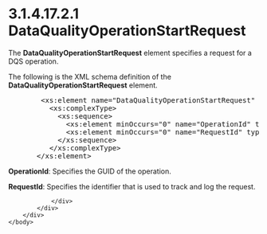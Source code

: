 <html dir="LTR" xmlns:mshelp="http://msdn.microsoft.com/mshelp" xmlns:ddue="http://ddue.schemas.microsoft.com/authoring/2003/5" xmlns:xlink="http://www.w3.org/1999/xlink" xmlns:tool="http://www.microsoft.com/tooltip">
    <head>
        <meta http-equiv="Content-Type" content="text/html; CHARSET=utf-8"></meta>
        <meta name="save" content="history"></meta>
        <title>3.1.4.17.2.1 DataQualityOperationStartRequest</title>
        <xml>
            <mshelp:toctitle title="3.1.4.17.2.1 DataQualityOperationStartRequest"></mshelp:toctitle>
            <mshelp:rltitle title="[MS-SSMDSWS-15]: DataQualityOperationStartRequest"></mshelp:rltitle>
            <mshelp:keyword index="A" term="88393894-81ed-4c99-811f-46100a5de726"></mshelp:keyword>
            <mshelp:attr name="DCSext.ContentType" value="open specification"></mshelp:attr>
            <mshelp:attr name="AssetID" value="88393894-81ed-4c99-811f-46100a5de726"></mshelp:attr>
            <mshelp:attr name="TopicType" value="kbRef"></mshelp:attr>
            <mshelp:attr name="DCSext.Title" value="[MS-SSMDSWS-15]: DataQualityOperationStartRequest" />
        </xml>
    </head>
    <body>
        <div id="header">
            <h1 class="heading">3.1.4.17.2.1 DataQualityOperationStartRequest</h1>
        </div>
        <div id="mainSection">
            <div id="mainBody">
                <div id="allHistory" class="saveHistory"></div>
                <div id="sectionSection0" class="section" name="collapseableSection">
                    

<p>The <b>DataQualityOperationStartRequest</b> element
specifies a request for a DQS operation.</p>

<p>The following is the XML schema definition of the <b>DataQualityOperationStartRequest</b>
element.</p>

<dl>
<dd>
<div><pre>   &lt;xs:element name=&quot;DataQualityOperationStartRequest&quot; xmlns:xs=&quot;http://www.w3.org/2001/XMLSchema&quot;&gt;
     &lt;xs:complexType&gt;
       &lt;xs:sequence&gt;
         &lt;xs:element minOccurs=&quot;0&quot; name=&quot;OperationId&quot; type=&quot;ser:guid&quot; /&gt;
         &lt;xs:element minOccurs=&quot;0&quot; name=&quot;RequestId&quot; type=&quot;ser:guid&quot; /&gt;
       &lt;/xs:sequence&gt;
     &lt;/xs:complexType&gt;
  &lt;/xs:element&gt;
</pre></div>
</dd></dl>

<p><b>OperationId</b>: Specifies the GUID of the
operation.</p>

<p><b>RequestId</b>: Specifies the identifier that is
used to track and log the request.</p>


                </div>
            </div>
        </div>
    </body>
</html>
